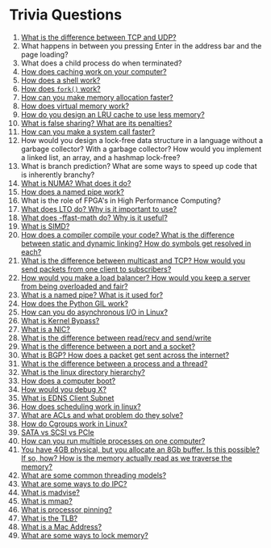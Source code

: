 # Trivia Questions

1. [What is the difference between TCP and UDP?](./trivia/tcp-vs-udp.md)
2. What happens in between you pressing Enter in the address bar and the page loading?
3. What does a child process do when terminated?
4. [How does caching work on your computer?](./trivia/caches.md)
5. [How does a shell work?](./trivia/shell.md)
6. [How does `fork()` work?](./trivia/fork.md)
7. [How can you make memory allocation faster?](./trivia/faster-memory-allocation.md)
8. [How does virtual memory work?](./trivia/virtual-memory.md)
9. [How do you design an LRU cache to use less memory?](./trivia/lru.md)
10. [What is false sharing? What are its penalties?](./trivia/false-sharing.md)
11. [How can you make a system call faster?](./trivia/vdso.md)
12. How would you design a lock-free data structure in a language without a garbage collector? With a garbage collector? How would you implement a linked list, an array, and a hashmap lock-free?
13. What is branch prediction? What are some ways to speed up code that is inherently branchy?
14. [What is NUMA? What does it do?](./trivia/numa.md)
15. [How does a named pipe work?](./trivia/mkfifo.md)
16. What is the role of FPGA's in High Performance Computing?
17. [What does LTO do? Why is it important to use?](./trivia/lto.md)
18. [What does -ffast-math do? Why is it useful?](./trivia/ffast-math.md)
19. [What is SIMD?](./trivia/simd.md)
20. [How does a compiler compile your code? What is the difference between static and dynamic linking? How do symbols get resolved in each?](./trivia/compiling.md)
21. [What is the difference between multicast and TCP? How would you send packets from one client to subscribers?](./trivia/multicast.md)
22. [How would you make a load balancer? How would you keep a server from being overloaded and fair?](./trivia/load-balancing.md)
23. [What is a named pipe? What is it used for?](./trivia/named-pipes.md)
24. [How does the Python GIL work?](./trivia/gil.md)
25. [How can you do asynchronous I/O in Linux?](./trivia/async-io.md)
26. [What is Kernel Bypass?](./trivia/kernel-bypass.md)
27. [What is a NIC?](./trivia/what-is-a-nic.md)
28. [What is the difference between read/recv and send/write](./trivia/read-vs-recv.md)
29. [What is the difference between a port and a socket?](./trivia/port-vs-socket.md)
30. [What is BGP? How does a packet get sent across the internet?](./trivia/bgp.md)
31. [What is the difference between a process and a thread?](./trivia/process-vs-thread.md)
32. [What is the linux directory hierarchy?](./trivia/linux-directories.md)
33. [How does a computer boot?](./trivia/booting.md)
34. [How would you debug X?](./trivia/debugging.md)
35. [What is EDNS Client Subnet](./trivia/edns.md)
36. [How does scheduling work in linux?](./trivia/scheduling.md)
37. [What are ACLs and what problem do they solve?](./trivia/acls.md)
38. [How do Cgroups work in Linux?](./trivia/cgroups.md)
39. [SATA vs SCSI vs PCIe](./trivia/driver-protocols.md)
40. [How can you run multiple processes on one computer?](./trivia/multiple-processes.md)
41. [You have 4GB physical, but you allocate an 8Gb buffer. Is this possible? If so, how? How is the memory actually read as we traverse the memory?](./trivia/memory-allocation.md)
42. [What are some common threading models?](./trivia/threading-models.md)
43. [What are some ways to do IPC?](./trivia/ipc.md)
44. [What is madvise?](./trivia/madvise.md)
45. [What is mmap?](./trivia/mmap.md)
46. [What is processor pinning?](./trivia/processor-pinning.md)
47. [What is the TLB?](./trivia/tlb.md)
47. [What is a Mac Address?](./trivia/mac-address.md)
48. [What are some ways to lock memory?](./trivia/locking.md)
